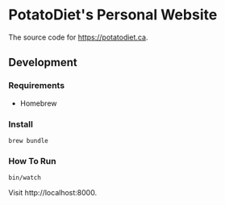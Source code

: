 # PotatoDiet's Personal Website

The source code for https://potatodiet.ca.

## Development

### Requirements

- Homebrew

### Install

    brew bundle

### How To Run

    bin/watch

Visit http://localhost:8000.
